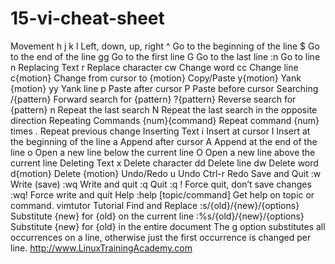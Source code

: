 # 15-vi-cheat-sheet

Movement  h j k l   Left, down, up, right  ^   Go to the beginning of the line  $   Go to the end of the line  gg   Go to the first line  G   Go to the last line  :n   Go to line n  Replacing Text  r   Replace character  cw   Change word  cc   Change line  c{motion}   Change from cursor to {motion}  Copy/Paste  y{motion}   Yank {motion}  yy   Yank line  p   Paste after cursor  P   Paste before cursor  Searching  /{pattern}   Forward search for {pattern}  ?{pattern}   Reverse search for {pattern}  n   Repeat the last search  N   Repeat the last search in the opposite direction  Repeating Commands  {num}{command}   Repeat command {num} times  .   Repeat previous change  Inserting Text  i   Insert at cursor  I   Insert at the beginning of the line  a   Append after cursor  A   Append at the end of the line  o   Open a new line below the current line  O   Open a new line above the current line  Deleting Text  x   Delete character  dd   Delete line  dw   Delete word  d{motion}   Delete {motion}  Undo/Redo  u   Undo  Ctrl-r   Redo  Save and Quit  :w   Write (save)  :wq   Write and quit  :q   Quit  :q !   Force quit, don’t save changes  :wq!   Force write and quit  Help  :help [topic/command]   Get help on topic or command.  vimtutor   Tutorial  Find and Replace  :s/{old}/{new}/{options}   Substitute {new} for {old} on the current line  :%s/{old}/{new}/{options}   Substitute {new} for {old} in the entire document  The g option substitutes all occurrences on a line, otherwise just the first occurrence is changed per line.  http://www.LinuxTrainingAcademy.com
